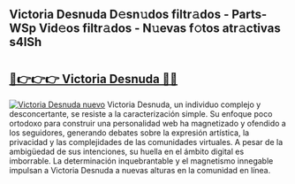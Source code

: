 ## Victoria Desnuda D𝚎sn𝚞dos filtr𝚊dos - Parts-WSp Vid𝚎os filtr𝚊dos - N𝚞evas f𝚘tos atr𝚊ctivas s4ISh

# <h2><a href="http://mbdv7q.tromn.icu/?c=Victoria+Desnuda">🔗👉👉👉 Victoria Desnuda 🔗🔗</a></h2>

[![Victoria Desnuda nuevo](https://i.imgur.com/pEAQMta.gif)](http://mbdv7q.tromn.icu/?c=Victoria+Desnuda)
Victoria Desnuda, un individuo complejo y desconcertante, se resiste a la caracterización simple. Su enfoque poco ortodoxo para construir una personalidad web ha magnetizado y ofendido a los seguidores, generando debates sobre la expresión artística, la privacidad y las complejidades de las comunidades virtuales. A pesar de la ambigüedad de sus intenciones, su huella en el ámbito digital es imborrable. La determinación inquebrantable y el magnetismo innegable impulsan a Victoria Desnuda a nuevas alturas en la comunidad en línea.
